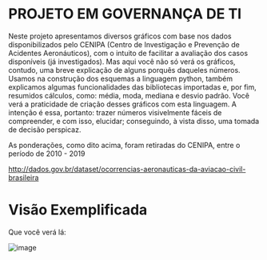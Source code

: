 # PROJETO EM GOVERNANÇA DE TI

Neste projeto apresentamos diversos gráficos com base nos dados disponibilizados pelo CENIPA (Centro de Investigação e Prevenção de Acidentes Aeronáuticos), com o intuito de facilitar a avaliação dos casos disponíveis (já investigados). Mas aqui você não só verá os gráficos, contudo, uma breve explicação de alguns porquês daqueles números. Usamos na construção dos esquemas a linguagem python, também explicamos algumas funcionalidades das bibliotecas importadas e, por fim, resumidos cálculos, como: média, moda, mediana e desvio padrão. Você verá a praticidade de criação desses gráficos com esta linguagem. A intenção é essa, portanto: trazer números visivelmente fáceis de compreender, e com isso, elucidar; conseguindo, à vista disso, uma tomada de decisão perspicaz.

As ponderações, como dito acima, foram retiradas do CENIPA, entre o período de 2010 - 2019

http://dados.gov.br/dataset/ocorrencias-aeronauticas-da-aviacao-civil-brasileira

# Visão Exemplificada

Que você verá lá:

![image](https://user-images.githubusercontent.com/76923544/144731896-08509c7b-a470-450c-8a6e-c6d384bc16a5.png)

